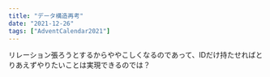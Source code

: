 ```yaml
---
title: "データ構造再考"
date: "2021-12-26"
tags: ["AdventCalendar2021"]
---
```


リレーション張ろうとするからややこしくなるのであって、IDだけ持たせればとりあえずやりたいことは実現できるのでは？
